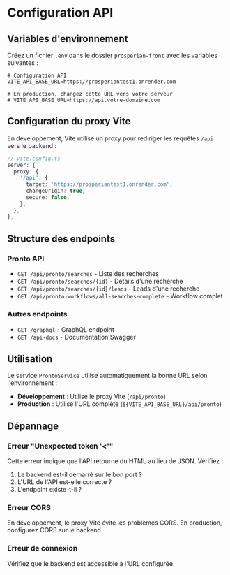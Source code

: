 # Configuration API

## Variables d'environnement

Créez un fichier `.env` dans le dossier `prosperian-front` avec les variables suivantes :

```env
# Configuration API
VITE_API_BASE_URL=https://prosperiantest1.onrender.com

# En production, changez cette URL vers votre serveur
# VITE_API_BASE_URL=https://api.votre-domaine.com
```

## Configuration du proxy Vite

En développement, Vite utilise un proxy pour rediriger les requêtes `/api` vers le backend :

```typescript
// vite.config.ts
server: {
  proxy: {
    '/api': {
      target: 'https://prosperiantest1.onrender.com',
      changeOrigin: true,
      secure: false,
    },
  },
},
```

## Structure des endpoints

### Pronto API
- `GET /api/pronto/searches` - Liste des recherches
- `GET /api/pronto/searches/{id}` - Détails d'une recherche
- `GET /api/pronto/searches/{id}/leads` - Leads d'une recherche
- `GET /api/pronto-workflows/all-searches-complete` - Workflow complet

### Autres endpoints
- `GET /graphql` - GraphQL endpoint
- `GET /api-docs` - Documentation Swagger

## Utilisation

Le service `ProntoService` utilise automatiquement la bonne URL selon l'environnement :

- **Développement** : Utilise le proxy Vite (`/api/pronto`)
- **Production** : Utilise l'URL complète (`${VITE_API_BASE_URL}/api/pronto`)

## Dépannage

### Erreur "Unexpected token '<'"
Cette erreur indique que l'API retourne du HTML au lieu de JSON. Vérifiez :
1. Le backend est-il démarré sur le bon port ?
2. L'URL de l'API est-elle correcte ?
3. L'endpoint existe-t-il ?

### Erreur CORS
En développement, le proxy Vite évite les problèmes CORS. En production, configurez CORS sur le backend.

### Erreur de connexion
Vérifiez que le backend est accessible à l'URL configurée. 